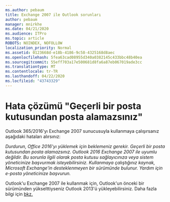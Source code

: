 ```yaml
---
ms.author: pebaum
title: Exchange 2007 ile Outlook sorunları
author: pebaum
manager: mnirkhe
ms.date: 04/21/2020
ms.audience: ITPro
ms.topic: article
ROBOTS: NOINDEX, NOFOLLOW
localization_priority: Normal
ms.assetid: 0123668d-e18b-4186-9c58-4325168d8aec
ms.openlocfilehash: 5fea63cad08955d340a0382145c433bbc48b40ea
ms.sourcegitcommit: 55eff703a17e500681d8fa6a87eb067019ade3cc
ms.translationtype: MT
ms.contentlocale: tr-TR
ms.lasthandoff: 04/22/2020
ms.locfileid: "43743329"
---
```

# <a name="solution-for-error-you-wont-be-able-to-receive-mail-from-a-current-mailbox"></a>Hata çözümü "Geçerli bir posta kutusundan posta alamazsınız"
Outlook 365/2016'yı Exchange 2007 sunucusuyla kullanmaya çalışırsanız aşağıdaki hataları alırsınız:

*Durdurun, Office 2016'yı yüklemek için beklemeniz gerekir. Geçerli bir posta kutusundan posta alamazsınız. Outlook 2016 Exchange 2007 ile uyumlu değildir. Bu sorunla ilgili olarak posta kutusu sağlayıcınıza veya sistem yöneticinize başvurmak isteyebilirsiniz. Kullanmaya çalıştığınız kaynak, Microsoft Exchange'in desteklenmeyen bir sürümünde bulunur. Yardım için e-posta yöneticinize başvurun.*

Outlook'u Exchange 2007 ile kullanmak için, Outlook'un önceki bir sürümünden yükselttiyseniz Outlook 2013'ü yükleyebilirsiniz. Daha fazla bilgi için [bkz.](https://support.office.com/article/a6ca92f4-cbb4-4609-9fdb-f8d3dd6812f3)